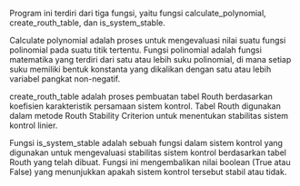 Program ini terdiri dari tiga fungsi, yaitu fungsi calculate_polynomial, create_routh_table, dan is_system_stable.

Calculate polynomial adalah proses untuk mengevaluasi nilai suatu fungsi polinomial pada suatu titik tertentu. Fungsi polinomial adalah fungsi matematika yang terdiri dari satu atau lebih suku polinomial, di mana setiap suku memiliki bentuk konstanta yang dikalikan dengan satu atau lebih variabel pangkat non-negatif.

create_routh_table adalah proses pembuatan tabel Routh berdasarkan koefisien karakteristik persamaan sistem kontrol. Tabel Routh digunakan dalam metode Routh Stability Criterion untuk menentukan stabilitas sistem kontrol linier.

Fungsi is_system_stable adalah sebuah fungsi dalam sistem kontrol yang digunakan untuk mengevaluasi stabilitas sistem kontrol berdasarkan tabel Routh yang telah dibuat. Fungsi ini mengembalikan nilai boolean (True atau False) yang menunjukkan apakah sistem kontrol tersebut stabil atau tidak.


